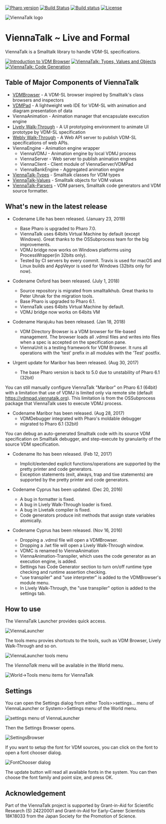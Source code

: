 [![Pharo version](https://img.shields.io/badge/Pharo-8.0-%23aac9ff.svg)](https://pharo.org/download)
[![Build Status](https://travis-ci.org/tomooda/ViennaTalk.svg?branch=master)](https://travis-ci.org/tomooda/ViennaTalk)
[![Build status](https://ci.appveyor.com/api/projects/status/h77apfm990r2dmh6?svg=true)](https://ci.appveyor.com/project/tomooda/viennatalk)
[![License](https://img.shields.io/badge/license-MIT-blue.svg)](https://raw.githubusercontent.com/cormas/cormas/master/LICENSE)

![ViennaTalk logo](images/ViennaTalk-logo.png)

ViennaTalk ~ Live and Formal
===
ViennaTalk is a Smalltalk library to handle VDM-SL specifications.

[![Introduction to VDM Browser](https://img.youtube.com/vi/ZIR3fFPeTz0/1.jpg)](https://www.youtube.com/watch?v=ZIR3fFPeTz0)
[![ViennaTalk: Types, Values and Objects](https://img.youtube.com/vi/anZoWeA5vd0/1.jpg)](https://www.youtube.com/watch?v=anZoWeA5vd0)
[![ViennaTalk: Code Generation](https://img.youtube.com/vi/sDXiM5yvTxw/1.jpg)](https://www.youtube.com/watch?v=sDXiM5yvTxw)

Table of Major Components of ViennaTalk
---

* [VDMBrowser](VDMBrowser.md) - A VDM-SL browser inspired by Smalltalk's class browsers and inspectors
* [VDMPad](VDMPad.md) - A lightweight web IDE for VDM-SL with animation and diagram presentation of data
* ViennaAnimation - Animation manager that encapsulate execution engine
* [Lively Walk-Through](LivelyWalk-Through.md) - A UI prototyping environment to animate UI prototype by VDM-SL specification
* [Webly Walk-Through](WeblyWalkThrough.md) - A Web API server to publish VDM-SL specifications of web APIs.
* ViennaEngine - Animation engine wrapper
   - ViennaVDMJ - Animation engine by local VDMJ process
   - ViennaServer - Web server to publish animation engines
   - ViennaClient - Client module of ViennaServer/VDMPad
   - ViennaBankEngine - Aggregated animation engine
* [ViennaTalk-Types](ViennaTalk-Types.md) - Smalltalk classes for VDM types
* [ViennaTalk-Values](ViennaTalk-Values.md) - Smalltalk objects for VDM values
* [ViennaTalk-Parsers](ViennaTalk-Parser.md) - VDM parsers, Smalltalk code generators and VDM source formatter.

What's new in the latest release
---
* Codename Lille has been released. (January 23, 2019)
  - Base Pharo is upgraded to Pharo 7.0.
  - ViennaTalk uses 64bits Virtual Machine by default (except Windows). Great thanks to the OSSubprocess team for the big improvements.
  - VDMJ bridge now works on Windows platforms using ProcessWrapper(in 32bits only).
  - Tested by CI servers by every commit. Travis is used for macOS and Linux builds and AppVeyor is used for Windows (32bits only for now).

* Codename Oxford has been released. (July 1, 2018)
  - Source repository is migrated from smalltalkhub. Great thanks to Peter Uhnak for the migration tools.
  - Base Pharo is upgraded to Pharo 6.1.
  - ViennaTalk uses 64bits Virtual Machine by default.
  - VDMJ bridge now works on 64bits VM
* Codename Harajuku has been released. (Jan 18, 2018)
  - VDM Directory Browser is a VDM browser for file-based management. The browser loads all .vdmsl files and writes into files when a spec is accepted on the specification pane.
  - ViennaUnit is a testing framework for VDM Browser. It runs all operations with the 'test' prefix in all modules with the 'Test' postfix.

* Urgent update for Maribor has been released. (Aug 30, 2017)
  - The base Pharo version is back to 5.0 due to unstability of Pharo 6.1 (32bit)

You can still manually configure ViennaTalk "Maribor" on Pharo 6.1 (64bit) with a limitation that use of VDMJ is limited only via remote site (default https://vdmpad.viennatalk.org). This limitation is from the OSSubprocess package that ViennaTalk uses to execute VDMJ process.
 
* Codename Maribor has been released. (Aug 28, 2017)
  - VDMDebugger integrated with Pharo's moldable debugger
  - migrated to Pharo 6.1 (32bit)
 
 You can debug an auto-generated Smalltalk code with its source VDM specification on Smalltalk debugger, and step-execute by granularity of the source VDM specification.

* Codename Ito has been released. (Feb 12, 2017)
  - Implicit/extended explicit functions/operations are supported by the pretty printer and code generators.
  - Exception statements (exit, always, trap and tixe statements) are supported by the pretty printer and code generators.
  
* Codename Cyprus has been updated. (Dec 20, 2016)
  - A bug in formatter is fixed.
  - A bug in Lively Walk-Through loader is fixed.
  - A bug in Livetalk compiler is fixed.
  - Code generators produce init methods that assign state variables atomically.
  
* Codename Cyprus has been released. (Nov 16, 2016)
  - Dropping a .vdmsl file will open a VDMBrowser.
  - Dropping a .lwt file will open a Lively Walk-Through window.
  - VDMC is renamed to ViennaAnimation
  - ViennaAnimation-Transpiler, which uses the code generator as an execution engine, is added.
  - Settings has Code Generator section to turn on/off runtime type checking and runtime assertion checking.
  - "use transpiler" and "use interpreter" is added to the VDMBrowser's module menu.
  - In Lively Walk-Through, the "use transpiler" option is added to the settings tab.


How to use
---
The ViennaTalk Launcher provides quick access.

![ViennaLauncher](images/ViennaLauncher.png)

The tools menu provies shortcuts to the tools, such as VDM Browser, Lively Walk-Through and so on.

![ViennaLauncher tools menu](images/ViennaLauncher-menu.png)

The *ViennaTalk* menu will be available in the World menu.

![World->Tools menu items for ViennaTalk](images/ViennaTalk-menu.png)

Settings
---
You can open the Settings dialog from either Tools>>settings... menu of ViennaLauncher or System>>Settings menu of the World menu.

![settings menu of ViennaLauncher](images/SettingsMenu.png)

Then the Settings Browser opens.

![SettingsBrowser](images/SettingsBrowser.png)

If you want to setup the font for VDM sources, you can click on the font to open a font chooser dialog.

![FontChooser dialog](images/SettingsFont.png)

The update button will read all available fonts in the system. You can then choose the font family and point size, and press OK.

Acknowledgement
---
Part of the ViennaTalk project is supported by Grant-in-Aid for Scientific Research (S) 24220001 and Grant-in-Aid for Early-Career Scientists 18K18033 from the Japan Society for the Promotion of Science.
